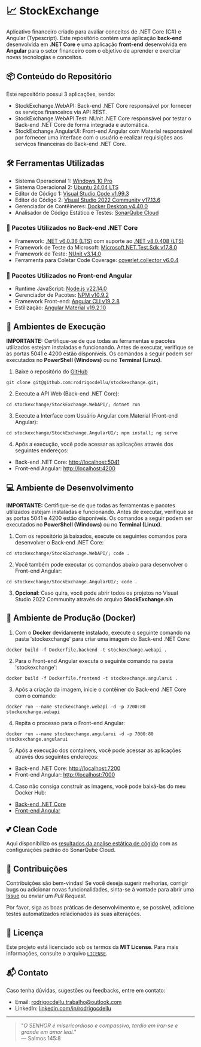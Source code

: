 # 📈 StockExchange

Aplicativo financeiro criado para avaliar conceitos de .NET Core (C#) e Angular (Typescript).
Este repositório contém uma aplicação **back-end** desenvolvida em **.NET Core** e uma aplicação **front-end** desenvolvida em **Angular** para o setor financeiro com o objetivo de aprender e exercitar novas tecnologias e conceitos.

## 📦 Conteúdo do Repositório

Este repositório possui 3 aplicações, sendo:
- StockExchange.WebAPI: Back-end .NET Core responsável por fornecer os serviços financeiros via API REST.
- StockExchange.WebAPI.Test: NUnit .NET Core responsável por testar o Back-end .NET Core de forma integrada e automática.
- StockExchange.AngularUI: Front-end Angular com Material responsável por fornecer uma interface com o usuário e realizar requisições aos serviços financeiras do Back-end .NET Core.

## 🛠️ Ferramentas Utilizadas

- Sistema Operacional 1: [Windows 10 Pro](#)
- Sistema Operacional 2: [Ubuntu 24.04 LTS](https://ubuntu.com/download/desktop)  
- Editor de Código 1: [Visual Studio Code v1.99.3](https://code.visualstudio.com/download)
- Editor de Código 2: [Visual Studio 2022 Community v17.13.6](https://visualstudio.microsoft.com/pt-br/downloads)  
- Gerenciador de Contêineres: [Docker Desktop v4.40.0](https://www.docker.com/products/docker-desktop)
- Analisador de Código Estático e Testes: [SonarQube Cloud](https://sonarcloud.io)  

### 🔧 Pacotes Utilizados no Back-end .NET Core

- Framework: [.NET v6.0.36 (LTS)](https://dotnet.microsoft.com/pt-br/download/dotnet/6.0) com suporte ao [.NET v8.0.408 (LTS)](https://dotnet.microsoft.com/pt-br/download/dotnet/8.0)  
- Framework de Teste da Microsoft: [Microsoft.NET.Test.Sdk v17.8.0](https://www.nuget.org/packages/Microsoft.NET.Test.Sdk/17.8.0)  
- Framework de Teste: [NUnit v3.14.0](https://www.nuget.org/packages/NUnit/3.14.0)  
- Ferramenta para Coletar Code Coverage: [coverlet.collector v6.0.4](https://www.nuget.org/packages/coverlet.collector/6.0.4)  
  
### 🎨 Pacotes Utilizados no Front-end Angular

- Runtime JavaScript: [Node.js v22.14.0](https://nodejs.org/pt)  
- Gerenciador de Pacotes: [NPM v10.9.2](https://www.npmjs.com/package/npm/v/10.9.2)  
- Framework Front-end: [Angular CLI v19.2.8](https://github.com/angular/angular-cli)
- Estilização: [Angular Material v19.2.10](https://github.com/angular/angular-cli)  

## 🚀 Ambientes de Execução

**IMPORTANTE:**
Certifique-se de que todas as ferramentas e pacotes utilizados estejam instaladas e funcionando.
Antes de executar, verifique se as portas 5041 e 4200 estão disponíveis.
Os comandos a seguir podem ser executados no **PowerShell (Windows)** ou no **Terminal (Linux)**.

1. Baixe o repositório do [GitHub](https://github.com/rodrigocdellu/stockexchange)

```
git clone git@github.com:rodrigocdellu/stockexchange.git;
```

2. Execute a API Web (Back-end .NET Core):

```
cd stockexchange/StockExchange.WebAPI/; dotnet run
```

3. Execute a Interface com Usuário Angular com Material (Front-end Angular):

```
cd stockexchange/StockExchange.AngularUI/; npm install; ng serve
```

4. Após a execução, você pode acessar as aplicações através dos seguintes endereços:

- Back-end .NET Core: [http://localhost:5041](http://localhost:5041)
- Front-end Angular: [http://localhost:4200](http://localhost:4200)

## 💻 Ambiente de Desenvolvimento

**IMPORTANTE:**
Certifique-se de que todas as ferramentas e pacotes utilizados estejam instaladas e funcionando.
Antes de executar, verifique se as portas 5041 e 4200 estão disponíveis.
Os comandos a seguir podem ser executados no **PowerShell (Windows)** ou no **Terminal (Linux)**.

1. Com os repositório já baixados, execute os seguintes comandos para desenvolver o Back-end .NET Core:

```
cd stockexchange/StockExchange.WebAPI/; code .
```

2. Você também pode executar os comandos abaixo para desenvolver o Front-end Angular:

```
cd stockexchange/StockExchange.AngularUI/; code .
```

3. **Opcional**: Caso quira, você pode abrir todos os projetos no Visual Studio 2022 Community através do arquivo **StockExchange.sln**

## 🐳 Ambiente de Produção (Docker)

1. Com o **Docker** devidamente instalado, execute o seguinte comando na pasta 'stockexchange' para criar uma imagem do Back-end .NET Core:

```
docker build -f Dockerfile.backend -t stockexchange.webapi .
```

2. Para o Front-end Angular execute o seguinte comando na pasta 'stockexchange':

```
docker build -f Dockerfile.frontend -t stockexchange.angularui .
```

3. Após a criação da imagem, inicie o contêiner do Back-end .NET Core com o comando:

```
docker run --name stockexchange.webapi -d -p 7200:80 stockexchange.webapi
```

4. Repita o processo para o Front-end Angular:

```
docker run --name stockexchange.angularui -d -p 7000:80 stockexchange.angularui
```

5. Após a execução dos containers, você pode acessar as aplicações através dos seguintes endereços:

- Back-end .NET Core: [http://localhost:7200](http://localhost:7200)
- Front-end Angular: [http://localhost:7000](http://localhost:7000)

4. Caso não consiga construir as imagens, você pode baixá-las do meu Docker Hub:

- [Back-end .NET Core](https://hub.docker.com/r/rodrigocdellu/stockexchange.webapi)
- [Front-end Angular]([http://localhost:7000](https://hub.docker.com/r/rodrigocdellu/stockexchange.angularui))

## 💕 Clean Code

Aqui disponibilizo os [resultados da analise estática de cógido](https://sonarcloud.io/project/overview?id=rodrigocdellu_stockexchange) com as configurações padrão do SonarQube Cloud.

## 🤝 Contribuições

Contribuições são bem-vindas! Se você deseja sugerir melhorias, corrigir bugs ou adicionar novas funcionalidades, sinta-se à vontade para abrir uma [Issue](https://github.com/rodrigocdellu/stockexchange/issues) ou enviar um *Pull Request*.

Por favor, siga as boas práticas de desenvolvimento e, se possível, adicione testes automatizados relacionados às suas alterações.

## 📄 Licença

Este projeto está licenciado sob os termos da **MIT License**. Para mais informações, consulte o arquivo [`LICENSE`](./LICENSE.md).

## 📬 Contato

Caso tenha dúvidas, sugestões ou feedbacks, entre em contato:

- Email: [rodrigocdellu.trabalho@outlook.com](mailto:rodrigocdellu.trabalho@outlook.com)
- LinkedIn: [linkedin.com/in/rodrigocdellu](https://linkedin.com/in/rodrigocdellu)

---

> "_O SENHOR é misericordioso e compassivo, tardio em irar-se e grande em amor leal._"  
> — Salmos 145:8
